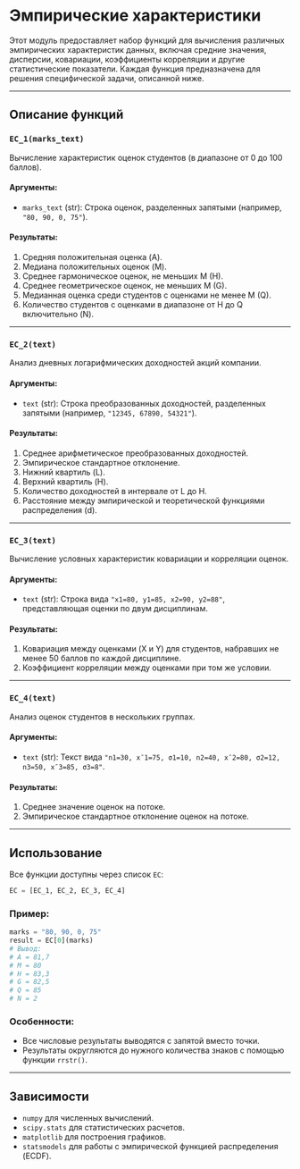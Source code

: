 # Эмпирические характеристики

Этот модуль предоставляет набор функций для вычисления различных эмпирических характеристик данных, включая средние значения, дисперсии, ковариации, коэффициенты корреляции и другие статистические показатели. Каждая функция предназначена для решения специфической задачи, описанной ниже.

---

## Описание функций

### `EC_1(marks_text)`

Вычисление характеристик оценок студентов (в диапазоне от 0 до 100 баллов).

#### Аргументы:

- `marks_text` (str): Строка оценок, разделенных запятыми (например, `"80, 90, 0, 75"`).

#### Результаты:

1. Средняя положительная оценка (A).
2. Медиана положительных оценок (M).
3. Среднее гармоническое оценок, не меньших M (H).
4. Среднее геометрическое оценок, не меньших M (G).
5. Медианная оценка среди студентов с оценками не менее M (Q).
6. Количество студентов с оценками в диапазоне от H до Q включительно (N).

---

### `EC_2(text)`

Анализ дневных логарифмических доходностей акций компании.

#### Аргументы:

- `text` (str): Строка преобразованных доходностей, разделенных запятыми (например, `"12345, 67890, 54321"`).

#### Результаты:

1. Среднее арифметическое преобразованных доходностей.
2. Эмпирическое стандартное отклонение.
3. Нижний квартиль (L).
4. Верхний квартиль (H).
5. Количество доходностей в интервале от L до H.
6. Расстояние между эмпирической и теоретической функциями распределения (d).

---

### `EC_3(text)`

Вычисление условных характеристик ковариации и корреляции оценок.

#### Аргументы:

- `text` (str): Строка вида `"x1=80, y1=85, x2=90, y2=88"`, представляющая оценки по двум дисциплинам.

#### Результаты:

1. Ковариация между оценками (X и Y) для студентов, набравших не менее 50 баллов по каждой дисциплине.
2. Коэффициент корреляции между оценками при том же условии.

---

### `EC_4(text)`

Анализ оценок студентов в нескольких группах.

#### Аргументы:

- `text` (str): Текст вида `"n1=30, x¯1=75, σ1=10, n2=40, x¯2=80, σ2=12, n3=50, x¯3=85, σ3=8"`.

#### Результаты:

1. Среднее значение оценок на потоке.
2. Эмпирическое стандартное отклонение оценок на потоке.

---

## Использование

Все функции доступны через список `EC`:

```python
EC = [EC_1, EC_2, EC_3, EC_4]
```

### Пример:

```python
marks = "80, 90, 0, 75"
result = EC[0](marks)
# Вывод:
# A = 81,7
# M = 80
# H = 83,3
# G = 82,5
# Q = 85
# N = 2
```

### Особенности:

- Все числовые результаты выводятся с запятой вместо точки.
- Результаты округляются до нужного количества знаков с помощью функции `rrstr()`.

---

## Зависимости

- `numpy` для численных вычислений.
- `scipy.stats` для статистических расчетов.
- `matplotlib` для построения графиков.
- `statsmodels` для работы с эмпирической функцией распределения (ECDF).

